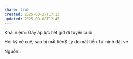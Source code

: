 ```yaml
---
share: true
created: 2025-03-27T17:13
updated: 2025-09-08T12:45
---
```

Khái niệm:: 
Gây áp lực hết giờ đi tuyến cuối

Hỏi kỹ về quê, sao bị mất tiền$
Lý do mất tiền
Tự mình đặt vé 

Nguồn:: 